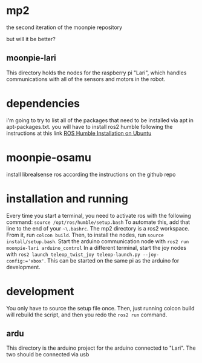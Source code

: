 # mp2
the second iteration of the moonpie repository

but will it be better?



## moonpie-lari
This directory holds the nodes for the raspberry pi "Lari", which handles communications with all of the sensors and motors in the robot.

# dependencies
i'm going to try to list all of the packages that need to be installed via apt in apt-packages.txt.
you will have to install ros2 humble following the instructions at this link [ROS Humble Installation on Ubuntu](https://docs.ros.org/en/humble/Installation/Ubuntu-Install-Debs.html)

# moonpie-osamu
install librealsense ros according the instructions on the github repo

# installation and running
Every time you start a terminal, you need to activate ros with the following command: `source /opt/ros/humble/setup.bash`
To automate this, add that line to the end of your `~\.bashrc`.
The mp2 directory is a ros2 workspace. From it, run `colcon build`. Then, to install the nodes, run `source install/setup.bash`.
Start the arduino communication node with `ros2 run moonpie-lari arduino_control`
In a different terminal, start the joy nodes with `ros2 launch teleop_twist_joy teleop-launch.py --joy-config:='xbox'`. This can be started on the same pi as the arduino for development.

# development
You only have to source the setup file once. Then, just running colcon build will rebuild the script, and then you redo the `ros2 run` command.

## ardu 
This directory is the arduino project for the arduino connected to "Lari". The two should be connected via usb
